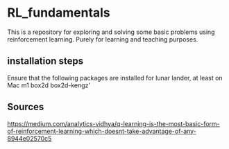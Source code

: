 # RL_fundamentals
This is a repository for exploring and solving some basic problems using reinforcement learning. Purely for learning and teaching purposes.

## installation steps
Ensure that the following packages are installed for lunar lander, at least on Mac m1
box2d box2d-kengz'
## Sources
https://medium.com/analytics-vidhya/q-learning-is-the-most-basic-form-of-reinforcement-learning-which-doesnt-take-advantage-of-any-8944e02570c5
